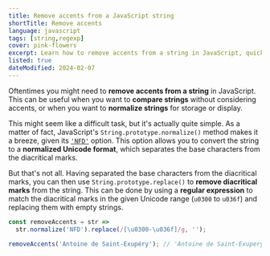 ```yaml
---
title: Remove accents from a JavaScript string
shortTitle: Remove accents
language: javascript
tags: [string,regexp]
cover: pink-flowers
excerpt: Learn how to remove accents from a string in JavaScript, quickly and efficiently.
listed: true
dateModified: 2024-02-07
---
```


Oftentimes you might need to **remove accents from a string** in JavaScript. This can be useful when you want to **compare strings** without considering accents, or when you want to **normalize strings** for storage or display.

This might seem like a difficult task, but it's actually quite simple. As a matter of fact, JavaScript's `String.prototype.normalize()` method makes it a breeze, given its [`'NFD'`](https://developer.mozilla.org/en-US/docs/Web/JavaScript/Reference/Global_Objects/String/normalize#nfd) option. This option allows you to convert the string to a **normalized Unicode format**, which separates the base characters from the diacritical marks.

But that's not all. Having separated the base characters from the diacritical marks, you can then use `String.prototype.replace()` to **remove diacritical marks** from the string. This can be done by using a **regular expression** to match the diacritical marks in the given Unicode range (`u0300` to `u036f`) and replacing them with empty strings.

```js
const removeAccents = str =>
  str.normalize('NFD').replace(/[\u0300-\u036f]/g, '');

removeAccents('Antoine de Saint-Exupéry'); // 'Antoine de Saint-Exupery'
```
